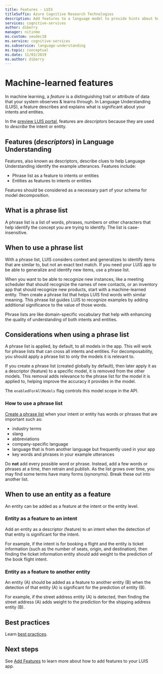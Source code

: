 ```yaml
---
title: Features - LUIS
titleSuffix: Azure Cognitive Research Technologies
description: Add features to a language model to provide hints about how to recognize input that you want to label or classify.
services: cognitive-services
author: diberry
manager: nitinme
ms.custom: seodec18
ms.service: cognitive-services
ms.subservice: language-understanding
ms.topic: conceptual
ms.date: 11/03/2019
ms.author: diberry
---
```

# Machine-learned features 

In machine learning, a _feature_ is a distinguishing trait or attribute of data that your system observes & learns through. In Language Understanding (LUIS), a feature describes and explains what is significant about your intents and entities.

In the [preview LUIS portal](https://preview.luis.ai), features are _descriptors_ because they are used to _describe_ the intent or entity.  

## Features (_descriptors_) in Language Understanding

Features, also known as descriptors, describe clues to help Language Understanding identify the example utterances. Features include: 

* Phrase list as a feature to intents or entities
* Entities as features to intents or entities

Features should be considered as a necessary part of your schema for model decomposition. 

## What is a phrase list

A phrase list is a list of words, phrases, numbers or other characters that help identify the concept you are trying to identify. The list is case-insensitive. 

## When to use a phrase list

With a phrase list, LUIS considers context and generalizes to identify items that are similar to, but not an exact text match. If you need your LUIS app to be able to generalize and identify new items, use a phrase list. 

When you want to be able to recognize new instances, like a meeting scheduler that should recognize the names of new contacts, or an inventory app that should recognize new products, start with a machine-learned entity. Then create a phrase list that helps LUIS find words with similar meaning. This phrase list guides LUIS to recognize examples by adding additional significance to the value of those words. 

Phrase lists are like domain-specific vocabulary that help with enhancing the quality of understanding of both intents and entities. 

## Considerations when using a phrase list

A phrase list is applied, by default, to all models in the app. This will work for phrase lists that can cross all intents and entities. For decomposability, you should apply a phrase list to only the models it is relevant to. 

If you create a phrase list (created globally by default), then later apply it as a descriptor (feature) to a specific model, it is removed from the other models. This removal adds relevance to the phrase list for the model it is applied to, helping improve the accuracy it provides in the model. 

The `enabledForAllModels` flag controls this model scope in the API. 

<a name="how-to-use-phrase-lists"></a>

### How to use a phrase list

[Create a phrase list](luis-how-to-add-features.md) when your intent or entity has words or phrases that are important such as:

* industry terms
* slang
* abbreviations
* company-specific language
* language that is from another language but frequently used in your app
* key words and phrases in your example utterances

Do **not** add every possible word or phrase. Instead, add a few words or phrases at a time, then retrain and publish. As the list grows over time, you may find some terms have many forms (synonyms). Break these out into another list. 

<a name="phrase-lists-help-identify-simple-exchangeable-entities"></a>

## When to use an entity as a feature 

An entity can be added as a feature at the intent or the entity level. 

### Entity as a feature to an intent

Add an entity as a descriptor (feature) to an intent when the detection of that entity is significant for the intent.

For example, if the intent is for booking a flight and the entity is ticket information (such as the number of seats, origin, and destination), then finding the ticket information entity should add weight to the prediction of the book flight intent. 

### Entity as a feature to another entity

An entity (A) should be added as a feature to another entity (B) when the detection of that entity (A) is significant for the prediction of entity (B).

For example, if the street address entity (A) is detected, then finding the street address (A) adds weight to the prediction for the shipping address entity (B). 

## Best practices
Learn [best practices](luis-concept-best-practices.md).

## Next steps

See [Add Features](luis-how-to-add-features.md) to learn more about how to add features to your LUIS app.